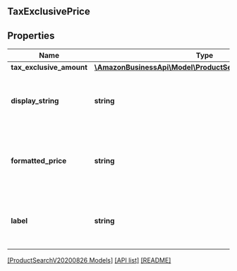 ## TaxExclusivePrice

## Properties

Name | Type | Description | Notes
------------ | ------------- | ------------- | -------------
**tax_exclusive_amount** | [**\AmazonBusinessApi\Model\ProductSearchV20200826\Money**](Money.md) |  |
**display_string** | **string** | A displayable message about the tax exclusion. |
**formatted_price** | **string** | A displayable version of the price and currency code |
**label** | **string** | A displayable description of the type of tax exclusion. |

[[ProductSearchV20200826 Models]](../) [[API list]](../../Api) [[README]](../../../README.md)

